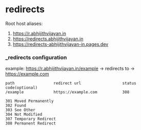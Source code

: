 # redirects

Root host aliases:

1. https://r.abhijithvijayan.in
2. https://redirects.abhijithvijayan.in
3. https://redirects-abhijithvijayan-in.pages.dev

### _redirects configuration

example: https://r.abhijithvijayan.in/example -> redirects to -> https://example.com  

```
path                 redirect url                  status code(optional)
/example             https://example.com           308

301 Moved Permanently
302 Found
303 See Other
304 Not Modified
307 Temporary Redirect
308 Permanent Redirect

```
